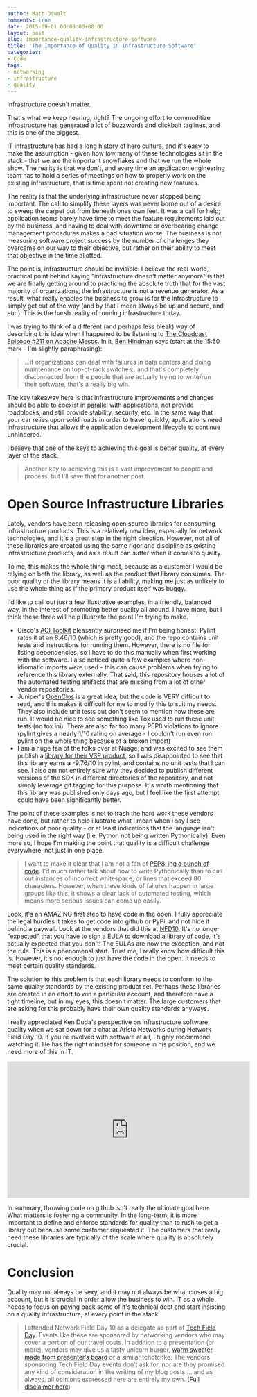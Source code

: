 ```yaml
---
author: Matt Oswalt
comments: true
date: 2015-09-01 00:08:00+00:00
layout: post
slug: importance-quality-infrastructure-software
title: 'The Importance of Quality in Infrastructure Software'
categories:
- Code
tags:
- networking
- infrastructure
- quality
---
```


Infrastructure doesn't matter.

That's what we keep hearing, right? The ongoing effort to commoditize infrastructure has generated a lot of buzzwords and clickbait taglines, and this is one of the biggest.

IT infrastructure has had a long history of hero culture, and it's easy to make the assumption - given how low many of these technologies sit in the stack - that we are the important snowflakes and that we run the whole show. The reality is that we don't, and every time an application engineering team has to hold a series of meetings on how to properly work on the existing infrastructure, that is time spent not creating new features.

The reality is that the underlying infrastructure never stopped being important. The call to simplify these layers was never borne out of a desire to sweep the carpet out from beneath ones own feet. It was a call for help; application teams barely have time to meet the feature requirements laid out by the business, and having to deal with downtime or overbearing change management procedures makes a bad situation worse. The business is not measuring software project success by the number of challenges they overcame on our way to their objective, but rather on their ability to meet that objective in the time allotted.

The point is, infrastructure should be invisible. I believe the real-world, practical point behind saying "infrastructure doesn't matter anymore" is that we are finally getting around to practicing the absolute truth that for the vast majority of organizations, the infrastructure is not a revenue generator. As a result, what really enables the business to grow is for the infrastructure to simply get out of the way (and by that I mean always be up and secure, and etc.). This is the harsh reality of running infrastructure today.

I was trying to think of a different (and perhaps less bleak) way of describing this idea when I happened to be listening to [The Cloudcast Episode #211 on Apache Mesos](http://www.thecloudcast.net/2015/08/the-cloudcast-211-mesosphere-dcos.html). In it, [Ben Hindman](https://twitter.com/benh) says (start at the 15:50 mark - I'm slightly paraphrasing):

> ...if organizations can deal with failures in data centers and doing maintenance on top-of-rack switches...and that's completely disconnected from the people that are actually trying to write/run their software, that's a really big win.

The key takeaway here is that infrastructure improvements and changes should be able to coexist in parallel with applications, not provide roadblocks, and still provide stability, security, etc. In the same way that your car relies upon solid roads in order to travel quickly, applications need infrastructure that allows the application development lifecycle to continue unhindered.

I believe that one of the keys to achieving this goal is better quality, at every layer of the stack.

> Another key to achieving this is a vast improvement to people and process, but I'll save that for another post.

# Open Source Infrastructure Libraries

Lately, vendors have been releasing open source libraries for consuming infrastructure products. This is a relatively new idea, especially for network technologies, and it's a great step in the right direction. However, not all of these libraries are created using the same rigor and discipline as existing infrastructure products, and as a result can suffer when it comes to quality.

To me, this makes the whole thing moot, because as a customer I would be relying on both the library, as well as the product that library consumes. The poor quality of the library means it is a liability, making me just as unlikely to use the whole thing as if the primary product itself was buggy.

I'd like to call out just a few illustrative examples, in a friendly, balanced way, in the interest of promoting better quality all around. I have more, but I think these three will help illustrate the point I'm trying to make.

- Cisco's [ACI Toolkit](https://github.com/datacenter/acitoolkit) pleasantly surprised me if I'm being honest. Pylint rates it at an 8.46/10 (which is pretty good), and the repo contains unit tests and instructions for running them. However, there is no file for listing dependencies, so I have to do this manually when first working with the software. I also noticed quite a few examples where non-idiomatic imports were used - this can cause problems when trying to reference this library externally. That said, this repository houses a lot of the automated testing artifacts that are missing from a lot of other vendor repositories.
- Juniper's [OpenClos](https://github.com/Juniper/OpenClos) is a great idea, but the code is VERY difficult to read, and this makes it difficult for me to modify this to suit my needs. They also include unit tests but don't seem to mention how these are run. It would be nice to see something like Tox used to run these unit tests (no tox.ini). There are also far too many PEP8 violations to ignore (pylint gives a nearly 1/10 rating on average - I couldn't run even run pylint on the whole thing because of a broken import)
- I am a huge fan of the folks over at Nuage, and was excited to see them publish a [library for their VSP product](https://github.com/nuagenetworks/vspk), so I was disappointed to see that this library earns a -9.76/10 in pylint, and contains no unit tests that I can see. I also am not entirely sure why they decided to publish different versions of the SDK in different directories of the repository, and not simply leverage git tagging for this purpose. It's worth mentioning that this library was published only days ago, but I feel like the first attempt could have been significantly better.

The point of these examples is not to trash the hard work these vendors have done, but rather to help illustrate what I mean when I say I see indications of poor quality - or at least indications that the language isn't being used in the right way (i.e. Python not being written Pythonically). Even more so, I hope I'm making the point that quality is a difficult challenge everywhere, not just in one place.

> I want to make it clear that I am not a fan of [PEP8-ing a bunch of code](https://www.youtube.com/watch?v=wf-BqAjZb8M). I'd much rather talk about how to write Pythonically than to call out instances of incorrect whitespace, or lines that exceed 80 characters. However, when these kinds of failures happen in large groups like this, it shows a clear lack of automated testing, which means more serious issues can come up easily.

Look, it's an AMAZING first step to have code in the open. I fully appreciate the legal hurdles it takes to get code into github or PyPi, and not hide it behind a paywall. Look at the vendors that did this at [NFD10](http://techfieldday.com/event/nfd10/). It's no longer "expected" that you have to sign a EULA to download a library of code, it's actually expected that you don't! The EULAs are now the exception, and not the rule. This is a phenomenal start. Trust me, I really know how difficult this is. However, it's not enough to just have the code in the open. It needs to meet certain quality standards.

The solution to this problem is that each library needs to conform to the same quality standards by the existing product set. Perhaps these libraries are created in an effort to win a particular account, and therefore have a tight timeline, but in my eyes, this doesn't matter. The large customers that are asking for this probably have their own quality standards anyways.

I really appreciated Ken Duda's perspective on infrastructure software quality when we sat down for a chat at Arista Networks during Network Field Day 10. If you're involved with software at all, I highly recommend watching it. He has the right mindset for someone in his position, and we need more of this in IT.

<iframe width="560" height="315" src="https://www.youtube.com/embed/VdJZq4dRjf4" frameborder="0" allowfullscreen></iframe>

In summary, throwing code on github isn't really the ultimate goal here. What matters is fostering a community. In the long-term, it is more important to define and enforce standards for quality than to rush to get a library out because some customer requested it. The customers that really need these libraries are typically of the scale where quality is absolutely crucial.

# Conclusion

Quality may not always be sexy, and it may not always be what closes a big account, but it is crucial in order allow the business to win. IT as a whole needs to focus on paying back some of it's technical debt and start insisting on a quality infrastructure, at every point in the stack.

> I attended Network Field Day 10 as a delegate as part of [Tech Field Day](http://techfieldday.com/about/). Events like these are sponsored by networking vendors who may cover a portion of our travel costs. In addition to a presentation (or more), vendors may give us a tasty unicorn burger, [warm sweater made from presenter’s beard](http://www.youtube.com/watch?v=oQrJk9JzW8o) or a similar tchotchke. The vendors sponsoring Tech Field Day events don’t ask for, nor are they promised any kind of consideration in the writing of my blog posts … and as always, all opinions expressed here are entirely my own. ([Full disclaimer here](http://keepingitclassless.net/disclaimers/))